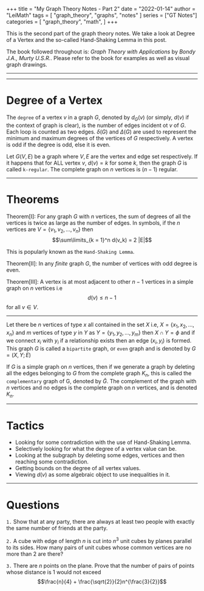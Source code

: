 +++
title = "My Graph Theory Notes - Part 2"
date = "2022-01-14"
author = "LeiMath"
tags = [
    "graph_theory",
    "graphs",
    "notes"
]
series = ["GT Notes"]
categories = [
    "graph_theory",
    "math",
]
+++

This is the second part of the graph theory notes. We take a look at Degree of a Vertex and the so-called Hand-Shaking Lemma in this post.

The book followed throughout is: _Graph Theory with Applications_ by _Bondy J.A., Murty U.S.R._. Please refer to the book for examples as well as visual graph drawings.

---
---

# Degree of a Vertex

The `degree` of a vertex $v$ in a graph $G$, denoted by $d_G(v)$ (or simply, $d(v)$ if the context of graph is clear), is the number of edges incident ot $v$ of $G$. Each loop is counted as two edges. $\delta(G)$ and $\Delta(G)$ are used to represent the minimum and maximum degrees of the vertices of $G$ respectively. A vertex is odd if the degree is odd, else it is even.

Let $G(V,E)$ be a graph where $V,E$ are the vertex and edge set respectively. If it happens that for ALL vertex $v$, $d(v) = k$ for some $k$, then the graph $G$ is called `k-regular`. The complete graph on $n$ vertices is $(n-1)$ regular.

---

# Theorems

Theorem[I]: For any graph $G$ with $n$ vertices, the sum of degrees of all the vertices is twice as large as the number of edges. In symbols, if the $n$ vertices are $V = \lbrace v_1, v_2, \dots, v_n \rbrace$ then $$\sum\limits_{k = 1}^n d(v_k) = 2 |E|$$

This is popularly known as the `Hand-Shaking Lemma`.

Theorem[II]: In any *finite* graph $G$, the number of vertices with odd degree is even.

Theorem[III]: A vertex is at most adjacent to other $n-1$ vertices in a simple graph on $n$ vertices i.e $$d(v) \leqslant n-1$$ for all $v \in V.$

---

Let there be $n$ vertices of type $x$ all contained in the set $X$ i.e, $X = \lbrace x_1, x_2, \dots, x_n \rbrace$ and $m$  vertices of type $y$ in $Y$ as $Y = \lbrace y_1, y_2, \dots, y_m\rbrace$ then $X \cap Y = \phi$ and if we connect $x_i$ with $y_i$ if a relationship exists then an edge $(x_i, y_i)$ is formed. This graph $G$ is called a `bipartite` graph, or `even` graph and is denoted by $G = (X,Y; E)$

If $G$ is a simple graph on $n$ vertices, then if we generate a graph by deleting all the edges belonging to $G$ from the complete graph $K_n$, this is called the `complementary` graph of G, denoted by $\bar{G}$.
The complement of the graph with $n$ vertices and no edges is the complete graph on $n$ vertices, and is denoted $K_{n}$.

---

# Tactics

* Looking for some contradiction with the use of Hand-Shaking Lemma.
* Selectively looking for what the degree of a vertex value can be.
* Looking at the subgraph by deleting some edges, vertices and then reaching some contradiction.
* Getting bounds on the degree of all vertex values.
* Viewing $d(v)$ as some algebraic object to use inequalities in it.

---

# Questions

`1.`  Show that at any party, there are always at least two people with exactly the
same number of friends at the party.

`2.` A cube with edge of length $n$ is cut into $n^3$ unit cubes by planes parallel to  its sides. How many pairs of unit cubes whose common vertices are no more than $2$ are there? 

`3.` There are $n$ points on the plane. Prove that the number of pairs of points whose distance is $1$ would not exceed $$\frac{n}{4} + \frac{\sqrt{2}}{2}n^{\frac{3}{2}}$$